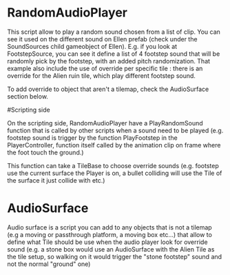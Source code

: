 RandomAudioPlayer
=================

This script allow to play a random sound chosen from a list of clip. You can
see it used on the different sound on Ellen prefab (check under the SoundSources
child gameobject of Ellen). E.g. if you look at FootstepSource, you can see it
define a list of 4 footstep sound that will be randomly pick by the footstep,
with an added pitch randomization.
That example also include the use of override per specific tile : there is an
override for the Alien ruin tile, which play different footstep sound.

To add override to object that aren't a tilemap, check the AudioSurface section
below.

#Scripting side

On the scripting side, RandomAudioPlayer have a PlayRandomSound function that is
called by other scripts when a sound need to be played (e.g. footstep sound is
trigger by the function PlayFootstep in the PlayerController, function itself
called by the animation clip on frame where the foot touch the ground.)

This function can take a TileBase to choose override sounds (e.g. footstep use
the current surface the Player is on, a bullet colliding will use the Tile of
the surface it just collide with etc.)

AudioSurface
============

Audio surface is a script you can add to any objects that is not a tilemap (e.g
a moving or passthrough platform, a moving box etc...) that allow to define what
Tile should be use when the audio player look for override sound (e.g. a stone
box would use an AudioSurface with the Alien Tile as the tile setup, so walking
on it would trigger the "stone footstep" sound and not the normal "ground" one)
